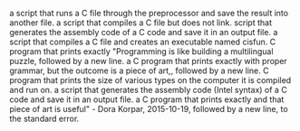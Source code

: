 a script that runs a C file through the preprocessor and save the result into another file.
a script that compiles a C file but does not link.
script that generates the assembly code of a C code and save it in an output file.
a script that compiles a C file and creates an executable named cisfun.
C program that prints exactly "Programming is like building a multilingual puzzle, followed by a new line.
a C program that prints exactly with proper grammar, but the outcome is a piece of art,, followed by a new line.
C program that prints the size of various types on the computer it is compiled and run on.
a script that generates the assembly code (Intel syntax) of a C code and save it in an output file.
a C program that prints exactly and that piece of art is useful" - Dora Korpar, 2015-10-19, followed by a new line, to the standard error.
